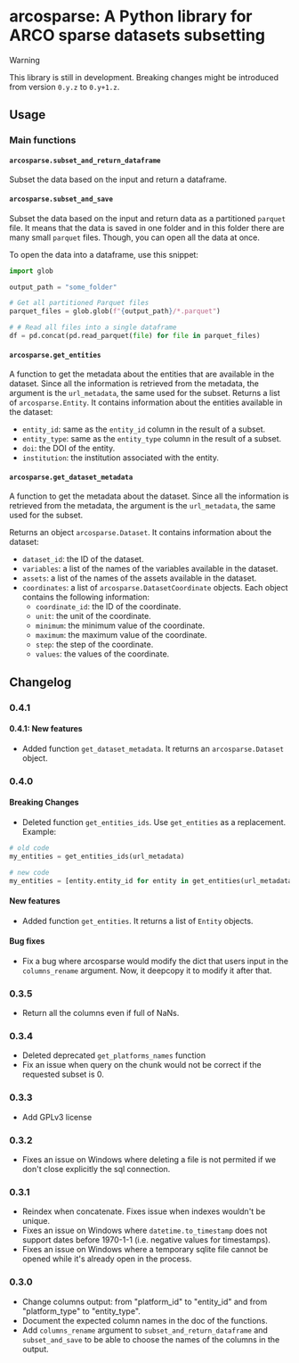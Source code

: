 # arcosparse: A Python library for ARCO sparse datasets subsetting

> [!WARNING]
> This library is still in development. Breaking changes might be introduced from version `0.y.z` to `0.y+1.z`.

## Usage

### Main functions

#### `arcosparse.subset_and_return_dataframe`

Subset the data based on the input and return a dataframe.

#### `arcosparse.subset_and_save`

Subset the data based on the input and return data as a partitioned `parquet` file.
It means that the data is saved in one folder and in this folder there are many small `parquet` files. Though, you can open all the data at once.

To open the data into a dataframe, use this snippet:

``` python
import glob

output_path = "some_folder" 

# Get all partitioned Parquet files
parquet_files = glob.glob(f"{output_path}/*.parquet")

# # Read all files into a single dataframe
df = pd.concat(pd.read_parquet(file) for file in parquet_files)
```

#### `arcosparse.get_entities`

A function to get the metadata about the entities that are available in the dataset. Since all the information is retrieved from the metadata, the argument is the `url_metadata`, the same used for the subset.
Returns a list of `arcosparse.Entity`. It contains information about the entities available in the dataset:

- `entity_id`: same as the `entity_id` column in the result of a subset.
- `entity_type`: same as the `entity_type` column in the result of a subset.
- `doi`: the DOI of the entity.
- `institution`: the institution associated with the entity.

#### `arcosparse.get_dataset_metadata`

A function to get the metadata about the dataset. Since all the information is retrieved from the metadata, the argument is the `url_metadata`, the same used for the subset.

Returns an object `arcosparse.Dataset`. It contains information about the dataset:

- `dataset_id`: the ID of the dataset.
- `variables`: a list of the names of the variables available in the dataset.
- `assets`: a list of the names of the assets available in the dataset.
- `coordinates`: a list of `arcosparse.DatasetCoordinate` objects. Each object contains the following information:
  - `coordinate_id`: the ID of the coordinate.
  - `unit`: the unit of the coordinate.
  - `minimum`: the minimum value of the coordinate.
  - `maximum`: the maximum value of the coordinate.
  - `step`: the step of the coordinate.
  - `values`: the values of the coordinate.

## Changelog

### 0.4.1

#### 0.4.1: New features

- Added function `get_dataset_metadata`. It returns an `arcosparse.Dataset` object.

### 0.4.0

#### Breaking Changes

- Deleted function `get_entities_ids`. Use `get_entities` as a replacement. Example:

``` python
# old code
my_entities = get_entities_ids(url_metadata)

# new code
my_entities = [entity.entity_id for entity in get_entities(url_metadata)]
```

#### New features

- Added function `get_entities`. It returns a list of `Entity` objects.

#### Bug fixes

- Fix a bug where arcosparse would modify the dict that users input in the `columns_rename` argument. Now, it deepcopy it to modify it after that.

### 0.3.5

- Return all the columns even if full of NaNs.

### 0.3.4

- Deleted deprecated `get_platforms_names` function
- Fix an issue when query on the chunk would not be correct if the requested subset is 0.

### 0.3.3

- Add GPLv3 license

### 0.3.2

- Fixes an issue on Windows where deleting a file is not permited if we don't close explicitly the sql connection.

### 0.3.1

- Reindex when concatenate. Fixes issue when indexes wouldn't be unique.
- Fixes an issue on Windows where `datetime.to_timestamp` does not support dates before 1970-1-1 (i.e. negative values for timestamps).
- Fixes an issue on Windows where a temporary sqlite file cannot be opened while it's already open in the process.

### 0.3.0

- Change columns output: from "platform_id" to "entity_id" and from "platform_type" to "entity_type".
- Document the expected column names in the doc of the functions.
- Add `columns_rename` argument to `subset_and_return_dataframe` and `subset_and_save` to be able to choose the names of the columns in the output.
